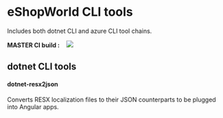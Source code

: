 # eShopWorld CLI tools

Includes both dotnet CLI and azure CLI tool chains.

**MASTER CI build :**&nbsp;&nbsp;&nbsp;
![](https://eshopworld.visualstudio.com/_apis/public/build/definitions/310eec01-7d3c-402e-b179-74a206e8d4e3/13/badge)

## dotnet CLI tools

#### dotnet-resx2json

Converts RESX localization files to their JSON counterparts to be plugged into Angular apps.

